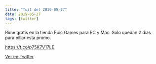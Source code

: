 ```yaml
---
title: "Tuit del 2019-05-27"
date: 2019-05-27
tags: [twitter]
---
```


Rime gratis en la tienda Epic Games para PC y Mac. Solo quedan 2 días para pillar esta promo.

https://t.co/p75K7V17LE



[Ver en Twitter](https://twitter.com/i/web/status/1133145689133920257)
